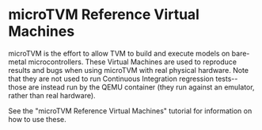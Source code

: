 # microTVM Reference Virtual Machines


microTVM is the effort to allow TVM to build and execute models on bare-metal microcontrollers.
These Virtual Machines are used to reproduce results and bugs when using microTVM with real
physical hardware. Note that they are not used to run Continuous Integration regression tests--
those are instead run by the QEMU container (they run against an emulator, rather than real
hardware).


See the "microTVM Reference Virtual Machines" tutorial for information on how to use these.
